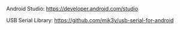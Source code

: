 
Android Studio: https://developer.android.com/studio

USB Serial Library: https://github.com/mik3y/usb-serial-for-android

